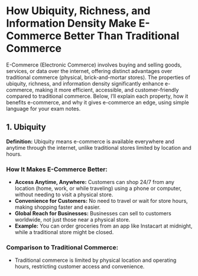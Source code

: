 # How Ubiquity, Richness, and Information Density Make E-Commerce Better Than Traditional Commerce

E-Commerce (Electronic Commerce) involves buying and selling goods, services, or data over the internet, offering distinct advantages over traditional commerce (physical, brick-and-mortar stores). The properties of ubiquity, richness, and information density significantly enhance e-commerce, making it more efficient, accessible, and customer-friendly compared to traditional commerce. Below, I’ll explain each property, how it benefits e-commerce, and why it gives e-commerce an edge, using simple language for your exam notes.

## 1. Ubiquity

**Definition:** Ubiquity means e-commerce is available everywhere and anytime through the internet, unlike traditional stores limited by location and hours.

### How It Makes E-Commerce Better:
- **Access Anytime, Anywhere:** Customers can shop 24/7 from any location (home, work, or while traveling) using a phone or computer, without needing to visit a physical store.
- **Convenience for Customers:** No need to travel or wait for store hours, making shopping faster and easier.
- **Global Reach for Businesses:** Businesses can sell to customers worldwide, not just those near a physical store.
- **Example:** You can order groceries from an app like Instacart at midnight, while a traditional store might be closed.

### Comparison to Traditional Commerce:
- Traditional commerce is limited by physical location and operating hours, restricting customer access and convenience.